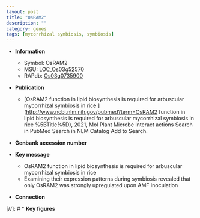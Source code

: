 ```yaml
---
layout: post
title: "OsRAM2"
description: ""
category: genes
tags: [mycorrhizal symbiosis, symbiosis]
---
```


* **Information**  
    + Symbol: OsRAM2  
    + MSU: [LOC_Os03g52570](http://rice.plantbiology.msu.edu/cgi-bin/ORF_infopage.cgi?orf=LOC_Os03g52570)  
    + RAPdb: [Os03g0735900](http://rapdb.dna.affrc.go.jp/viewer/gbrowse_details/irgsp1?name=Os03g0735900)  

* **Publication**  
    + [OsRAM2 function in lipid biosynthesis is required for arbuscular mycorrhizal symbiosis in rice ](http://www.ncbi.nlm.nih.gov/pubmed?term=OsRAM2 function in lipid biosynthesis is required for arbuscular mycorrhizal symbiosis in rice %5BTitle%5D), 2021, Mol Plant Microbe Interact actions Search in PubMed Search in NLM Catalog Add to Search.

* **Genbank accession number**  

* **Key message**  
    + OsRAM2 function in lipid biosynthesis is required for arbuscular mycorrhizal symbiosis in rice
    + Examining their expression patterns during symbiosis revealed that only OsRAM2 was strongly upregulated upon AMF inoculation

* **Connection**  

[//]: # * **Key figures**  



